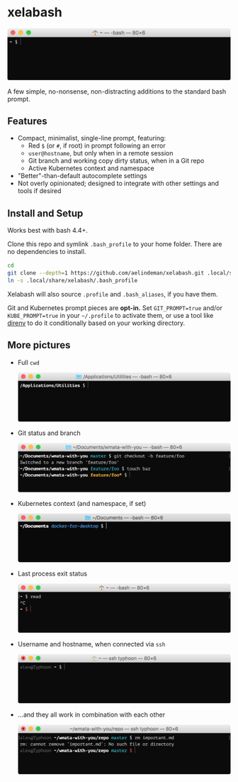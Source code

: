 # xelabash

![xelabash](images/base.png)

A few simple, no-nonsense, non-distracting additions to the standard bash prompt.

## Features

- Compact, minimalist, single-line prompt, featuring:
  - Red `$` (or `#`, if root) in prompt following an error
  - `user@hostname`, but only when in a remote session
  - Git branch and working copy dirty status, when in a Git repo
  - Active Kubernetes context and namespace
- "Better"-than-default autocomplete settings
- Not overly opinionated; designed to integrate with other settings and tools if desired 

## Install and Setup

Works best with bash 4.4+.

Clone this repo and symlink `.bash_profile` to your home folder. There are no dependencies to install.

```bash
cd
git clone --depth=1 https://github.com/aelindeman/xelabash.git .local/share/xelabash
ln -s .local/share/xelabash/.bash_profile
```

Xelabash will also source `.profile` and `.bash_aliases`, if you have them.

Git and Kubernetes prompt pieces are **opt-in.** Set `GIT_PROMPT=true` and/or `KUBE_PROMPT=true` in your `~/.profile` to activate them, or use a tool like [direnv](https://github.com/direnv/direnv) to do it conditionally based on your working directory.

## More pictures

- Full `cwd`

  ![dir](images/dir.png)

- Git status and branch

  ![git](images/git.png)

- Kubernetes context (and namespace, if set)

  ![kube](images/kube.png)

- Last process exit status

  ![exit](images/exit.png)

- Username and hostname, when connected via `ssh`

  ![ssh](images/ssh.png)

- ...and they all work in combination with each other

  ![combo](images/combo.png)
